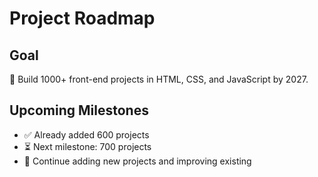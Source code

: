 # Project Roadmap

## Goal

🎯 Build 1000+ front-end projects in HTML, CSS, and JavaScript by 2027.

## Upcoming Milestones

- ✅ Already added 600 projects
- ⏳ Next milestone: 700 projects
- 🚀 Continue adding new projects and improving existing
